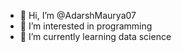 - 👋 Hi, I’m @AdarshMaurya07
- 👀 I’m interested in programming
- 🌱 I’m currently learning data science

<!---
AdarshMaurya07/AdarshMaurya07 is a ✨ special ✨ repository because its `README.md` (this file) appears on your GitHub profile.
You can click the Preview link to take a look at your changes.
--->
